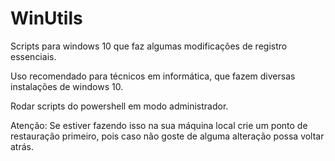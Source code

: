 # WinUtils

Scripts para windows 10 que faz algumas modificações de registro essenciais. 

Uso recomendado para técnicos em informática, que fazem diversas instalações de windows 10.

Rodar scripts do powershell em modo administrador.

Atenção: Se estiver fazendo isso na sua máquina local crie um ponto de restauração primeiro, pois caso não goste de alguma alteração possa voltar atrás. 
